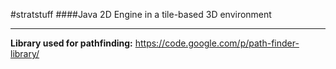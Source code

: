 #stratstuff
####Java 2D Engine in a tile-based 3D environment

<hr>

**Library used for pathfinding:**
https://code.google.com/p/path-finder-library/

